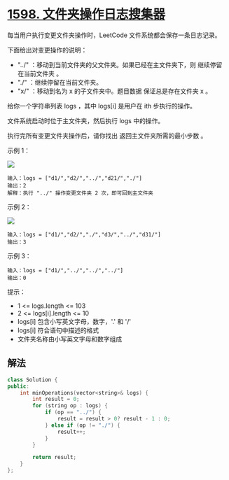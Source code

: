 # [1598. 文件夹操作日志搜集器](https://leetcode-cn.com/problems/crawler-log-folder/)
每当用户执行变更文件夹操作时，LeetCode 文件系统都会保存一条日志记录。

下面给出对变更操作的说明：

* "../" ：移动到当前文件夹的父文件夹。如果已经在主文件夹下，则 继续停留在当前文件夹 。
* "./" ：继续停留在当前文件夹。
* "x/" ：移动到名为 x 的子文件夹中。题目数据 保证总是存在文件夹 x 。

给你一个字符串列表 logs ，其中 logs[i] 是用户在 ith 步执行的操作。

文件系统启动时位于主文件夹，然后执行 logs 中的操作。

执行完所有变更文件夹操作后，请你找出 返回主文件夹所需的最小步数 。

 

示例 1：

![](https://assets.leetcode-cn.com/aliyun-lc-upload/uploads/2020/09/26/sample_11_1957.png)

```
输入：logs = ["d1/","d2/","../","d21/","./"]
输出：2
解释：执行 "../" 操作变更文件夹 2 次，即可回到主文件夹
```
示例 2：

![](https://assets.leetcode-cn.com/aliyun-lc-upload/uploads/2020/09/26/sample_22_1957.png)

```
输入：logs = ["d1/","d2/","./","d3/","../","d31/"]
输出：3
```
示例 3：
```
输入：logs = ["d1/","../","../","../"]
输出：0
``` 

提示：

* 1 <= logs.length <= 103
* 2 <= logs[i].length <= 10
* logs[i] 包含小写英文字母，数字，'.' 和 '/'
* logs[i] 符合语句中描述的格式
* 文件夹名称由小写英文字母和数字组成
## 解法
```c++
class Solution {
public:
    int minOperations(vector<string>& logs) {
        int result = 0;
        for (string op : logs) {
            if (op == "../") {
                result = result > 0? result - 1 : 0;
            } else if (op != "./") {
                result++;
            }
        }

        return result;
    }
};
```

